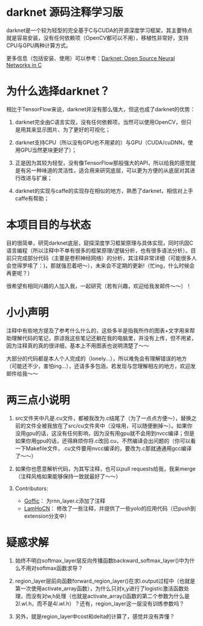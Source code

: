 # darknet 源码注释学习版
darknet是一个较为轻型的完全基于C与CUDA的开源深度学习框架，其主要特点就是容易安装，没有任何依赖项（OpenCV都可以不用），移植性非常好，支持CPU与GPU两种计算方式。

更多信息（包括安装、使用）可以参考：[Darknet: Open Source Neural Networks in C](https://pjreddie.com/darknet/)

# 为什么选择darknet？

相比于TensorFlow来说，darknet并没有那么强大，但这也成了darknet的优势：

1. darknet完全由C语言实现，没有任何依赖项，当然可以使用OpenCV，但只是用其来显示图片、为了更好的可视化；

2. darknet支持CPU（所以没有GPU也不用紧的）与GPU（CUDA/cuDNN，使用GPU当然更块更好了）；

3. 正是因为其较为轻型，没有像TensorFlow那般强大的API，所以给我的感觉就是有另一种味道的灵活性，适合用来研究底层，可以更为方便的从底层对其进行改进与扩展；

4. darknet的实现与caffe的实现存在相似的地方，熟悉了darknet，相信对上手caffe有帮助；

# 本项目目的与状态

目的很简单，研究darknet底层，窥探深度学习框架原理与具体实现，同时巩固C语言编程（所以注释中不单有很多的框架原理/逻辑分析，也有很多语法分析）。目前只完成部分代码（主要是卷积神经网络）的分析，其注释非常详细（可能很多人会觉得罗嗦了：)，那就强忍着吧～），未来会不定期的更新!（忙ing，什么时候会再更呢？）

很希望有相同兴趣的人加入我，一起研究（若有兴趣，欢迎给我发邮件～～）！

# 小小声明

注释中有些地方提及了参考什么什么的，这些多半是指我所作的图表+文字用来帮助理解代码的笔记，原谅我这些笔记还躺在我的电脑里，并没有上传，但不用紧，因为注释真的真的很详细，基本上不用图表也说明清楚了～～

大部分的代码都是本人个人完成的（lonely...），所以难免会有理解错误的地方（可能还不少，害怕ing...），还请多多包涵，若发现与您理解相左的地方，欢迎发邮件给我～～

# 两三点小说明

1. src文件夹中凡是.cu文件，都被我改为.c结尾了（为了一点点方便～），替换之前的文件全被我放在了src/cu文件夹中（没啥用，可以随便删掉～）。如果你没用gpu的话，这没有任何影响，因为没有用gpu就不会用到nvcc编译；但是如果你用gpu的话，还得麻烦你将.c改回.cu，不然编译会出问题的（你可以看一下Makefile文件，.cu文件要用nvcc编译的，要改为.c那就通通用gcc编译了～～）

2. 如果你也愿意解析代码，为其写注释，也可以pull requests给我，我来merge（注释风格如果能够保持一致就最好了～～）

3. Contributors:
    * [Goffic](https://github.com/Goffic)： 为rnn_layer.c添加了注释
    * [LamHoCN](https://github.com/LamHoCN)： 修改了一些注释，并提供了一些yolo的应用代码（已push到extension分支中）

# 疑惑求解

1. 始终不明白softmax_layer层反向传播函数backward_softmax_layer()中为什么不用对softmax函数求导？

2. region_layer层前向函数forward_region_layer()在求l.output过程中（也就是第一次使用activate_array函数），为什么只对x,y进行了logistic激活函数处理，而没有对w,h处理（也就是activate_array()函数的第二个参数为什么是2*l.w*l.h，而不是4*l.w*l.h）？还有，region_layer这一层没有训练参数吗？

3. 另外，就是region_layer中cost和delta的计算了，感觉并没有弄懂？
